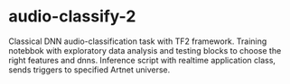 # audio-classify-2
Classical DNN audio-classification task with TF2 framework. Training notebbok with exploratory data analysis and testing blocks to choose the right features and dnns. Inference script with realtime application class, sends triggers to specified Artnet universe.
